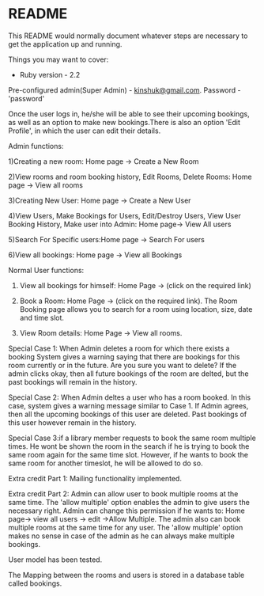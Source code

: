 # README

This README would normally document whatever steps are necessary to get the
application up and running.

Things you may want to cover:

* Ruby version - 2.2

Pre-configured admin(Super Admin) - kinshuk@gmail.com. Password - 'password'

Once the user logs in, he/she will be able to see their upcoming bookings, as well as an option to make new bookings.There is also an option 'Edit Profile', in which the user can edit their details.

Admin functions:

1)Creating a new room: Home page -> Create a New Room

2)View rooms and room booking history, Edit Rooms, Delete Rooms: Home page -> View all rooms

3)Creating New User: Home page -> Create a New User

4)View Users, Make Bookings for Users, Edit/Destroy Users, View User Booking History, Make user into Admin: Home page-> View All users  

5)Search For Specific users:Home page -> Search For users 

6)View all bookings: Home page -> View all Bookings

Normal User functions:

1) View all bookings for himself: Home Page -> (click on the required link)

2) Book a Room: Home Page -> (click on the required link). The Room Booking page allows you to search for a room using location, size, date and time slot.

3) View Room details: Home Page -> View all rooms.

Special Case 1: When Admin deletes a room for which there exists a booking
System gives a warning saying that there are bookings for this room currently or in the future. Are you sure you want to delete? If the admin clicks okay, then all future bookings of the room are delted, but the past bookings will remain in the history.

Special Case 2: When Admin deltes a user who has a room booked.
In this case, system gives a warning message similar to Case 1. If Admin agrees, then all the upcoming bookings of this user are deleted. Past bookings of this user however remain in the history.

Special Case 3:if a library member requests to book the same room multiple times. He wont be shown the room in the search if he is trying to book the same room again for the same time slot. 
However, if he wants to book the same room for another timeslot, he will be allowed to do so.

Extra credit Part 1: Mailing functionality implemented.

Extra credit Part 2: Admin can allow user to book multiple rooms at the same time. The 'allow multiple' option enables the admin to give users the necessary right. Admin can change this permission if he wants to:  Home page-> view all users -> edit ->Allow Multiple. The admin also can book multiple rooms at the same time for any user.  The 'allow multiple' option makes no sense in case of the admin as he can always make multiple bookings.

User model has been tested.

The Mapping between the rooms and users is stored in a database table called bookings.

